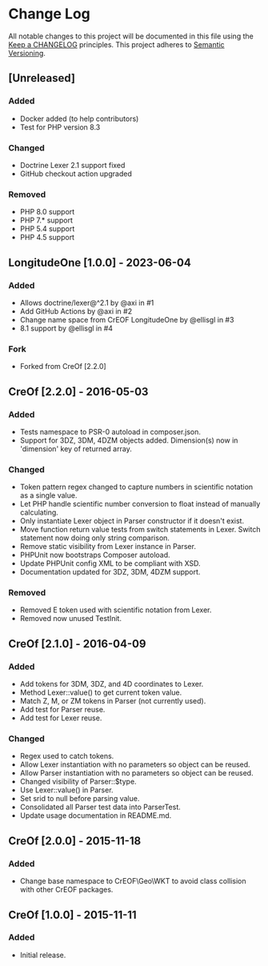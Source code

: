 # Change Log
All notable changes to this project will be documented in this file using the [Keep a CHANGELOG](http://keepachangelog.com/) principles.
This project adheres to [Semantic Versioning](http://semver.org/).

## [Unreleased]
### Added
- Docker added (to help contributors)
- Test for PHP version 8.3
### Changed
- Doctrine Lexer 2.1 support fixed
- GitHub checkout action upgraded 
### Removed
- PHP 8.0 support
- PHP 7.* support
- PHP 5.4 support
- PHP 4.5 support

## LongitudeOne [1.0.0] - 2023-06-04
### Added
- Allows doctrine/lexer@^2.1 by @axi in #1
- Add GitHub Actions by @axi in #2
- Change name space from CrEOF LongitudeOne by @ellisgl in #3
- 8.1 support by @ellisgl in #4
### Fork
- Forked from CreOf [2.2.0]

## CreOf [2.2.0] - 2016-05-03
### Added
- Tests namespace to PSR-0 autoload in composer.json.
- Support for 3DZ, 3DM, 4DZM objects added. Dimension(s) now in 'dimension' key of returned array.

### Changed
- Token pattern regex changed to capture numbers in scientific notation as a single value.
- Let PHP handle scientific number conversion to float instead of manually calculating.
- Only instantiate Lexer object in Parser constructor if it doesn't exist.
- Move function return value tests from switch statements in Lexer. Switch statement now doing only string comparison.
- Remove static visibility from Lexer instance in Parser.
- PHPUnit now bootstraps Composer autoload.
- Update PHPUnit config XML to be compliant with XSD.
- Documentation updated for 3DZ, 3DM, 4DZM support.

### Removed
- Removed E token used with scientific notation from Lexer.
- Removed now unused TestInit.

## CreOf [2.1.0] - 2016-04-09
### Added
- Add tokens for 3DM, 3DZ, and 4D coordinates to Lexer.
- Method Lexer::value() to get current token value.
- Match Z, M, or ZM tokens in Parser (not currently used).
- Add test for Parser reuse.
- Add test for Lexer reuse.

### Changed
- Regex used to catch tokens.
- Allow Lexer instantiation with no parameters so object can be reused.
- Allow Parser instantiation with no parameters so object can be reused.
- Changed visibility of Parser::$type.
- Use Lexer::value() in Parser.
- Set srid to null before parsing value.
- Consolidated all Parser test data into ParserTest.
- Update usage documentation in README.md.

## CreOf [2.0.0] - 2015-11-18
### Added
- Change base namespace to CrEOF\Geo\WKT to avoid class collision with other CrEOF packages.

## CreOf [1.0.0] - 2015-11-11
### Added
- Initial release.
